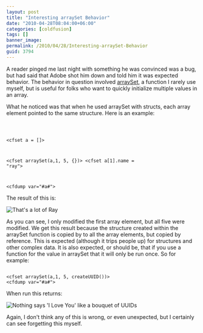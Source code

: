 ```yaml
---
layout: post
title: "Interesting arraySet Behavior"
date: "2010-04-28T08:04:00+06:00"
categories: [coldfusion]
tags: []
banner_image: 
permalink: /2010/04/28/Interesting-arraySet-Behavior
guid: 3794
---
```


A reader pinged me last night with something he was convinced was a bug, but had said that Adobe shot him down and told him it was expected behavior. The behavior in question involved  <a href="http://help.adobe.com/en_US/ColdFusion/9.0/CFMLRef/WSc3ff6d0ea77859461172e0811cbec22c24-7f15.html">arraySet</a>, a function I rarely use myself, but is useful for folks who want to quickly initialize multiple values in an array.
<!--more-->
<p>
What he noticed was that when he used arraySet with structs, each array element pointed to the same structure. Here is an example:
<p>
<code>

&lt;cfset a = []&gt;

&lt;cfset arraySet(a,1, 5, {})&gt;
&lt;cfset a[1].name = "ray"&gt;

&lt;cfdump var="#a#"&gt;
</code>
<p>

The result of this is:

<p>

<img src="https://static.raymondcamden.com/images/Screen shot 2010-04-28 at 6.20.08 AM.png" title="That's a lot of Ray" />

<p>

As you can see, I only modified the first array element, but all five were modified. We get this result because the structure created within the arraySet function is copied by to all the array elements, but copied by reference. This is expected (although it trips people up) for structures and other complex data. It is also expected, or should be, that if you use a function for the value in arraySet that it will only be run once. So for example:

<p>

<code>
&lt;cfset arraySet(a,1, 5, createUUID())&gt;
&lt;cfdump var="#a#"&gt;
</code>

<p>

When run this returns:

<p>

<img src="https://static.raymondcamden.com/images/cfjedi/Screen shot 2010-04-28 at 6.22.13 AM.png" title="Nothing says 'I Love You' like a bouquet of UUIDs" />

<p>

Again, I don't think any of this is wrong, or even unexpected, but I certainly can see forgetting this myself.